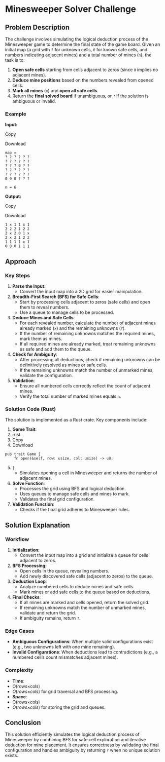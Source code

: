 
# Minesweeper Solver Challenge

## Problem Description

The challenge involves simulating the logical deduction process of the Minesweeper game to determine the final state of the game board. Given an initial map (a grid with `?` for unknown cells, `0` for known safe cells, and numbers indicating adjacent mines) and a total number of mines (`n`), the task is to:

1. **Open safe cells** starting from cells adjacent to zeros (since `0` implies no adjacent mines).
2. **Deduce mine positions** based on the numbers revealed from opened cells.
3. **Mark all mines** (`x`) and **open all safe cells**.
4. Return the **final solved board** if unambiguous, or `?` if the solution is ambiguous or invalid.

### Example

**Input:**

Copy

Download

```
map =
? ? ? ? ? ?
? ? ? ? ? ?
? ? ? 0 ? ?
? ? ? ? ? ?
? ? ? ? ? ?
0 0 0 ? ? ?

n = 6
```

**Output:**

Copy

Download

```
1 x 1 1 x 1
2 2 2 1 2 2
2 x 2 0 1 x
2 x 2 1 2 2
1 1 1 1 x 1
0 0 0 1 1 1
```

## Approach

### Key Steps

1. **Parse the Input**:
    * Convert the input map into a 2D grid for easier manipulation.
2. **Breadth-First Search (BFS) for Safe Cells**:
    * Start by processing cells adjacent to zeros (safe cells) and open them to reveal numbers.
    * Use a queue to manage cells to be processed.
3. **Deduce Mines and Safe Cells**:
    * For each revealed number, calculate the number of adjacent mines already marked (`x`) and the remaining unknowns (`?`).
    * If the number of remaining unknowns matches the required mines, mark them as mines.
    * If all required mines are already marked, treat remaining unknowns as safe and add them to the queue.
4. **Check for Ambiguity**:
    * After processing all deductions, check if remaining unknowns can be definitively resolved as mines or safe cells.
    * If the remaining unknowns match the number of unmarked mines, validate the configuration.
5. **Validation**:
    * Ensure all numbered cells correctly reflect the count of adjacent mines.
    * Verify the total number of marked mines equals `n`.

### Solution Code (Rust)

The solution is implemented as a Rust crate. Key components include:

1. **Game Trait**:
2. rust
3. Copy
4. Download

```
pub trait Game {
    fn open(&self, row: usize, col: usize) -> u8;

```

5. `}`
    * Simulates opening a cell in Minesweeper and returns the number of adjacent mines.
6. **Solve Function**:
    * Processes the grid using BFS and logical deduction.
    * Uses queues to manage safe cells and mines to mark.
    * Validates the final grid configuration.
7. **Validation Function**:
    * Checks if the final grid adheres to Minesweeper rules.

## Solution Explanation

### Workflow

1. **Initialization**:
    * Convert the input map into a grid and initialize a queue for cells adjacent to zeros.
2. **BFS Processing**:
    * Open cells in the queue, revealing numbers.
    * Add newly discovered safe cells (adjacent to zeros) to the queue.
3. **Deduction Loop**:
    * Analyze numbered cells to deduce mines and safe cells.
    * Mark mines or add safe cells to the queue based on deductions.
4. **Final Checks**:
    * If all mines are marked and cells opened, return the solved grid.
    * If remaining unknowns match the number of unmarked mines, validate and return the grid.
    * If ambiguity remains, return `?`.

### Edge Cases

* **Ambiguous Configurations**: When multiple valid configurations exist (e.g., two unknowns left with one mine remaining).
* **Invalid Configurations**: When deductions lead to contradictions (e.g., a numbered cell’s count mismatches adjacent mines).

### Complexity

* **Time**:
* O(rows×cols)
* *O*(*rows*×*cols*) for grid traversal and BFS processing.
* **Space**:
* O(rows×cols)
* *O*(*rows*×*cols*) for storing the grid and queues.

## Conclusion

This solution efficiently simulates the logical deduction process of Minesweeper by combining BFS for safe cell exploration and iterative deduction for mine placement. It ensures correctness by validating the final configuration and handles ambiguity by returning `?` when no unique solution exists.
